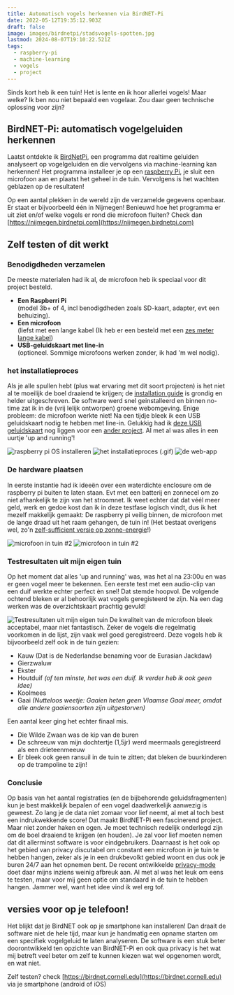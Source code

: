 ```yaml
---
title: Automatisch vogels herkennen via BirdNET-Pi
date: 2022-05-12T19:35:12.903Z
draft: false
image: images/birdnetpi/stadsvogels-spotten.jpg
lastmod: 2024-08-07T19:10:22.521Z
tags:
  - raspberry-pi
  - machine-learning
  - vogels
  - project
---
```

Sinds kort heb ik een tuin! Het is lente en ik hoor allerlei vogels! Maar welke? Ik ben nou niet bepaald een vogelaar. Zou daar geen technische oplossing voor zijn?  

## BirdNET-Pi: automatisch vogelgeluiden herkennen
Laatst ontdekte ik [BirdNetPi](https://birdnetpi.com), een programma dat realtime geluiden analyseert op vogelgeluiden en die vervolgens via machine-learning kan herkennen! Het programma installeer je op een [raspberry Pi](/tags/raspberry-pi/), je sluit een microfoon aan en plaatst het geheel in de tuin. Vervolgens is het wachten geblazen op de resultaten! 

Op een aantal plekken in de wereld zijn de verzamelde gegevens openbaar. Er staat er bijvoorbeeld één in Nijmegen! Benieuwd hoe het programma er uit ziet en/of welke vogels er rond die microfoon fluiten? Check dan [https://nijmegen.birdnetpi.com](https://nijmegen.birdnetpi.com)

## Zelf testen of dit werkt
### Benodigdheden verzamelen
De meeste materialen had ik al, de microfoon heb ik speciaal voor dit project besteld.  
- **Een Raspberri Pi**  
  (model 3b+ of 4, incl benodigdheden zoals SD-kaart, adapter, evt een behuizing). 
- **Een microfoon**  
  (liefst met een lange kabel (Ik heb er een besteld met een [zes meter lange kabel](https://nl.aliexpress.com/item/1005003770431532.html))
- **USB-geluidskaart met line-in**  
  (optioneel. Sommige microfoons werken zonder, ik had 'm wel nodig). 

### het installatieproces
Als je alle spullen hebt (plus wat ervaring met dit soort projecten) is het niet al te moeilijk de boel draaiend te krijgen; de [installation guide](https://github.com/mcguirepr89/BirdNET-Pi/wiki/Installation-Guide) is grondig en helder uitgeschreven. De software werd snel geinstalleerd en binnen no-time zat ik in de (vrij lelijk ontworpen) groene webomgeving. Enige probleem: de microfoon werkte niet! Na een tijdje bleek ik een USB geluidskaart nodig te hebben met line-in. Gelukkig had ik [deze USB geluidskaart](https://nl.aliexpress.com/item/1005003240530919.html) nog liggen voor een [ander project](https://github.com/iroQuai/RFID-kinderjukebox). Al met al was alles in een uurtje 'up and running'!  

![raspberry pi OS installeren](images/birdnetpi/install01.png) ![het installatieproces (.gif)](images/birdnetpi/install.gif) ![de web-app](images/birdnetpi/install03.png)

### De hardware plaatsen
In eerste instantie had ik ideeën over een waterdichte enclosure om de raspberry pi buiten te laten staan. Evt met een batterij en zonnecel om zo niet afhankelijk te zijn van het stroomnet. Ik weet echter dat dat véél meer geld, werk en gedoe kost dan ik in deze testfase logisch vindt, dus ik het mezelf makkelijk gemaakt: De raspberry pi veilig binnen, de microfoon met de lange draad uit het raam gehangen, de tuin in!  (Het bestaat overigens wel, zo'n [zelf-sufficient versie op zonne-energie](https://github.com/mcguirepr89/BirdNET-Pi/discussions/69#discussioncomment-2125002)!)

![microfoon in tuin #2](images/birdnetpi/mic-tuin-01.jpg) ![microfoon in tuin #2](images/birdnetpi/mic-tuin-02.jpg)


### Testresultaten uit mijn eigen tuin
Op het moment dat alles 'up and running' was, was het al na 23:00u en was er geen vogel meer te bekennen. Een eerste test met een audio-clip van een duif werkte echter perfect èn snel! Dat stemde hoopvol. De volgende ochtend bleken er al behoorlijk wat vogels geregisteerd te zijn. Na een dag werken was de overzichtskaart prachtig gevuld!  

![Testresultaten uit mijn eigen tuin](images/birdnetpi/resultaten-birdnetpi-9-mei-22.png)
De kwaliteit van de microfoon bleek acceptabel, maar niet fantastisch. Zeker de vogels die regelmatig voorkomen in de lijst, zijn vaak wel goed geregistreerd. Deze vogels heb ik bijvoorbeeld zelf ook in de tuin gezien: 
- Kauw (Dat is de Nederlandse benaming voor de Eurasian Jackdaw)
- Gierzwaluw
- Ekster
- Houtduif _(of ten minste, het was een duif. Ik verder heb ik ook geen idee)_
- Koolmees
- Gaai _(Nutteloos weetje: Gaaien heten geen Vlaamse Gaai meer, omdat alle andere gaaiensoorten zijn uitgestorven)_


Een aantal keer ging het echter finaal mis. 
- Die Wilde Zwaan was de kip van de buren
- De schreeuw van mijn dochtertje (1,5jr) werd meermaals geregistreerd als een drieteenmeeuw
- Er bleek ook geen ransuil in de tuin te zitten; dat bleken de buurkinderen op de trampoline te zijn!

### Conclusie
Op basis van het aantal registraties (en de bijbehorende geluidsfragmenten) kun je best makkelijk bepalen of een vogel daadwerkelijk aanwezig is geweest. Zo lang je de data niet zomaar voor lief neemt, al met al toch best een indrukwekkende score! Dat maakt BirdNET-Pi een fascinerend  project. Maar niet zonder haken en ogen. Je moet technisch redelijk onderlegd zijn om de boel draaiend te krijgen (en houden). Je zal voor lief moeten nemen dat dit allerminst software is voor eindgebruikers. Daarnaast is het ook op het gebied van privacy discutabel om constant een microfoon in je tuin te hebben hangen, zeker als je in een drukbevolkt gebied woont en dus ook je buren 24/7 aan het opnemen bent. De recent ontwikkelde [privacy-mode](https://github.com/mcguirepr89/BirdNET-Pi/discussions/166) doet daar mijns inziens weinig afbreuk aan. Al met al was het leuk om eens te testen, maar voor mij geen optie om standaard in de tuin te hebben hangen. Jammer wel, want het idee vind ik wel erg tof. 

## versies voor op je telefoon!
Het blijkt dat je BirdNET ook op je smartphone kan installeren! Dan draait de software niet de hele tijd, maar kun je handmatig een opname starten om een specifiek vogelgeluid te laten analyseren. De software is een stuk beter doorontwikkeld ten opzichte van BirdNET-Pi en ook qua privacy is het wat mij betreft veel beter om zelf te kunnen kiezen wat wel opgenomen wordt, en wat niet. 

Zelf testen? check [https://birdnet.cornell.edu](https://birdnet.cornell.edu) via je smartphone (android of iOS)